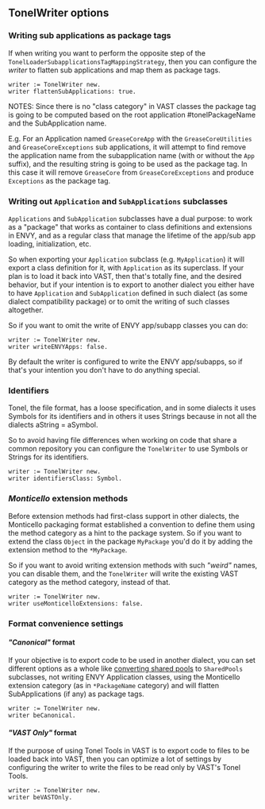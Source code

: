 ## TonelWriter options

### Writing sub applications as package tags

If when writing you want to perform the opposite step of the `TonelLoaderSubapplicationsTagMappingStrategy`, then you can configure the _writer_ to flatten sub applications and map them as package tags.

```smalltalk
writer := TonelWriter new.
writer flattenSubApplications: true.
```

NOTES: Since there is no "class category" in VAST classes the package tag is going to be computed based on the root application #tonelPackageName and the SubApplication name.

E.g. For an Application named `GreaseCoreApp` with the `GreaseCoreUtilities` and `GreaseCoreExceptions` sub applications, it will attempt to find remove the application name from the subapplication name (with or without the `App` suffix), and the resulting string is going to be used as the package tag. In this case it will remove `GreaseCore` from `GreaseCoreExceptions` and produce `Exceptions` as the package tag.

### Writing out `Application` and `SubApplications` subclasses

`Applications` and `SubApplication` subclasses have a dual purpose: to work as a "package" that works as container to class definitions and extensions in ENVY, and as a regular class that manage the lifetime of the app/sub app loading, initialization, etc.

So when exporting your `Application` subclass (e.g. `MyApplication`) it will export a class definition for it, with `Application` as its superclass. If your plan is to load it back into VAST, then that's totally fine, and the desired behavior, but if your intention is to export to another dialect you either have to have `Application` and `SubApplication` defined in such dialect (as some  dialect compatibility package) or to omit the writing of such classes altogether.

So if you want to omit the write of ENVY app/subapp classes you can do:

```smalltalk
writer := TonelWriter new.
writer writeENVYApps: false.
```

By default the writer is configured to write the ENVY app/subapps, so if that's your intention you don't have to do anything special.

### Identifiers
Tonel, the file format, has a loose specification, and in some dialects it uses Symbols for its identifiers and in others it uses Strings because in not all the dialects aString = aSymbol.

So to avoid having file differences when working on code that share a common repository you can configure the `TonelWriter` to use Symbols or Strings for its identifiers.

```smalltalk
writer := TonelWriter new.
writer identifiersClass: Symbol.
```
### _Monticello_ extension methods

Before extension methods had first-class support in other dialects, the Monticello packaging format established a convention to define them using the method category as a hint to the package system. So if you want to extend the class `Object` in the package `MyPackage` you'd do it by adding the extension method to the `*MyPackage`. 

So if you want to avoid writing extension methods with such _"weird"_ names, you can disable them, and the `TonelWriter` will write the existing VAST category as the method category, instead of that.

```smalltalk
writer := TonelWriter new.
writer useMonticelloExtensions: false.
```


### Format convenience settings

#### _"Canonical"_ format

If your objective is to export code to be used in another dialect, you can set different options as a whole like [converting shared pools](sharedpools.md) to `SharedPools` subclasses, not writing ENVY Application classes, using the Monticello extension category (as in `*PackageName` category) and will flatten SubApplications (if any) as package tags.

```smalltalk
writer := TonelWriter new.
writer beCanonical.
```
#### _"VAST Only"_ format

If the purpose of using Tonel Tools in VAST is to export code to files to be loaded back into VAST, then you can optimize a lot of settings by configuring the writer to write the files to be read only by VAST's Tonel Tools.

```smalltalk
writer := TonelWriter new.
writer beVASTOnly.
```

